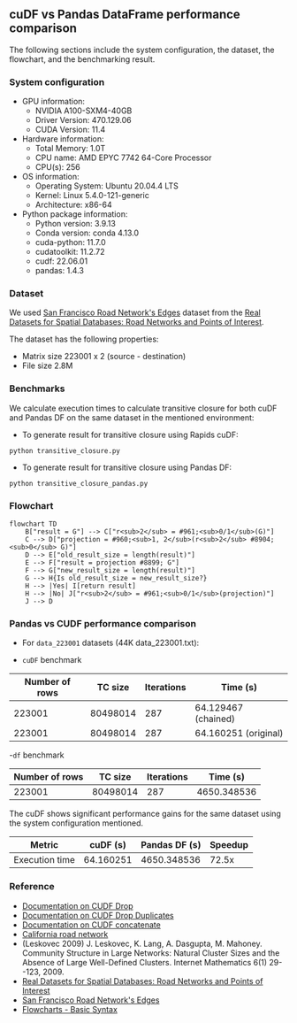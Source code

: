 ## cuDF vs Pandas DataFrame performance comparison

The following sections include the system configuration, the dataset, the flowchart, and the benchmarking result.

### System configuration
- GPU information:
  - NVIDIA A100-SXM4-40GB
  - Driver Version: 470.129.06
  - CUDA Version: 11.4
- Hardware information:
  - Total Memory: 1.0T 
  - CPU name: AMD EPYC 7742 64-Core Processor
  - CPU(s): 256 
- OS information:
  - Operating System: Ubuntu 20.04.4 LTS
  - Kernel: Linux 5.4.0-121-generic
  - Architecture: x86-64
- Python package information:
  - Python version: 3.9.13
  - Conda version: conda 4.13.0 
  - cuda-python: 11.7.0
  - cudatoolkit: 11.2.72
  - cudf: 22.06.01 
  - pandas: 1.4.3

### Dataset

We used [San Francisco Road Network's Edges](https://www.cs.utah.edu/~lifeifei/research/tpq/SF.cedge) dataset from the 
[Real Datasets for Spatial Databases: Road Networks and Points of Interest](https://www.cs.utah.edu/~lifeifei/SpatialDataset.htm).

The dataset has the following properties:

- Matrix size 223001 x 2 (source - destination)
- File size 2.8M 

### Benchmarks

We calculate execution times to calculate transitive closure for both cuDF and Pandas DF on the same dataset in the mentioned environment:

- To generate result for transitive closure using Rapids cuDF:
```commandline
python transitive_closure.py
```
- To generate result for transitive closure using Pandas DF:
```commandline
python transitive_closure_pandas.py
```

### Flowchart

```mermaid
flowchart TD
    B["result = G"] --> C["r<sub>2</sub> = #961;<sub>0/1</sub>(G)"]
    C --> D["projection = #960;<sub>1, 2</sub>(r<sub>2</sub> #8904;<sub>0</sub> G)"]
    D --> E["old_result_size = length(result)"]
    E --> F["result = projection #8899; G"]
    F --> G["new_result_size = length(result)"]
    G --> H{Is old_result_size = new_result_size?}
    H --> |Yes| I[return result]
    H --> |No| J["r<sub>2</sub> = #961;<sub>0/1</sub>(projection)"]
    J --> D
```

### Pandas vs CUDF performance comparison
- For `data_223001` datasets (44K data_223001.txt):

- `cuDF` benchmark

| Number of rows | TC size | Iterations | Time (s)            |
| --- | --- | --- |---------------------|
| 223001 | 80498014 | 287 | 64.129467 (chained) |
| 223001 | 80498014 | 287 | 64.160251 (original) |

-`df` benchmark

| Number of rows | TC size | Iterations | Time (s) |
| --- | --- | --- | --- |
| 223001 | 80498014 | 287 | 4650.348536 |

The cuDF shows significant performance gains for the same dataset using the system configuration mentioned.

| Metric               | cuDF (s) | Pandas DF (s) | Speedup |
|----------------------|----------|---------------|--------|
| Execution time       | 64.160251 | 4650.348536     | 72.5x  |

### Reference
- [Documentation on CUDF Drop](https://docs.rapids.ai/api/cudf/nightly/api_docs/api/cudf.DataFrame.drop.html)
- [Documentation on CUDF Drop Duplicates](https://docs.rapids.ai/api/cudf/stable/api_docs/api/cudf.DataFrame.drop_duplicates.html?highlight=duplicate#cudf.DataFrame.drop_duplicates)
- [Documentation on CUDF concatenate](https://docs.rapids.ai/api/cudf/stable/api_docs/api/cudf.concat.html?highlight=concat#cudf.concat)
- [California road network](https://snap.stanford.edu/data/roadNet-CA.html)
- (Leskovec 2009) J. Leskovec, K. Lang, A. Dasgupta, M. Mahoney. Community 
  Structure in Large Networks: Natural Cluster Sizes and the Absence of Large Well-Defined Clusters. Internet Mathematics 6(1) 29--123, 2009.
- [Real Datasets for Spatial Databases: Road Networks and Points of Interest](https://www.cs.utah.edu/~lifeifei/SpatialDataset.htm)
- [San Francisco Road Network's Edges](https://www.cs.utah.edu/~lifeifei/research/tpq/SF.cedge)
- [Flowcharts - Basic Syntax](https://mermaid-js.github.io/mermaid/#/flowchart)